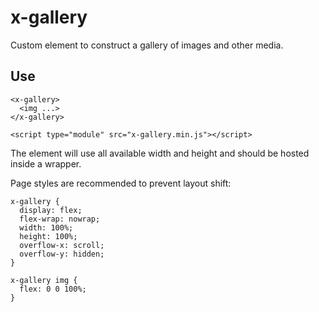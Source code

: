 # x-gallery

Custom element to construct a gallery of images and other media.

## Use

```
<x-gallery>
  <img ...>
</x-gallery>

<script type="module" src="x-gallery.min.js"></script>
```

The element will use all available width and height and should be hosted inside a wrapper.

Page styles are recommended to prevent layout shift:

```
x-gallery {
  display: flex;
  flex-wrap: nowrap;
  width: 100%;
  height: 100%;
  overflow-x: scroll;
  overflow-y: hidden;
}

x-gallery img {
  flex: 0 0 100%;
}
```
